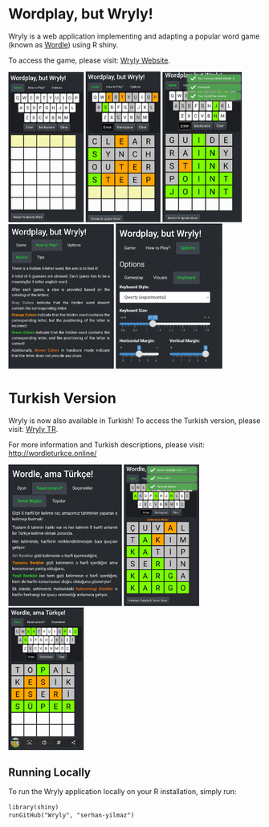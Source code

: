# Wordplay, but Wryly! 
Wryly is a web application implementing and adapting a popular word game (known as [Wordle](https://en.wikipedia.org/wiki/Wordle)) using R shiny. 

To access the game, please visit: [Wryly Website](https://syilmaz.shinyapps.io/wryly).

<img src="images/wryly_img_1.png" width="150"> <img src="images/wryly_img_2.png" width="149"> <img src="images/wryly_img_3.png" width="158"> 
<br>
<img src="images/wryly_img_4.png" width="210">    <img src="images/wryly_img_5.png" width="212"> 

# Turkish Version
Wryly is now also available in Turkish! To access the Turkish version, please visit: [Wryly TR](https://syilmaz.shinyapps.io/wryly_tr).

For more information and Turkish descriptions, please visit: http://wordleturkce.online/

<img src="images/wryly_tr_img_2.png" width="226"> <img src="images/wryly_tr_img_1.png" width="150"> <img src="images/wryly_tr_img_3.png" width="150">

## Running Locally
To run the Wryly application locally on your R installation, simply run:
```
library(shiny)
runGitHub("Wryly", "serhan-yilmaz")
```
